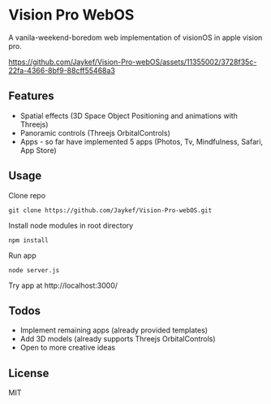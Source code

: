 # Vision Pro WebOS
A vanila-weekend-boredom web implementation of visionOS in apple vision pro.


https://github.com/Jaykef/Vision-Pro-webOS/assets/11355002/3728f35c-22fa-4366-8bf9-88cff55468a3


## Features
<ul>
  <li>Spatial effects (3D Space Object Positioning and animations with Threejs)</li>
  <li>Panoramic controls (Threejs OrbitalControls)</li>
  <li>Apps - so far have implemented 5 apps (Photos, Tv, Mindfulness, Safari, App Store)</li>
</ul>

## Usage
Clone repo
   
   ```
   git clone https://github.com/Jaykef/Vision-Pro-webOS.git
   ``` 
Install node modules in root directory
   
  ```
  npm install
  ```
Run app
   
   ```
   node server.js
   ```

   Try app at http://localhost:3000/
   

## Todos
<ul>
  <li>Implement remaining apps (already provided templates)</li>
  <li>Add 3D models (already supports Threejs OrbitalControls)</li>
  <li>Open to more creative ideas</li>
</ul>


## License
MIT
